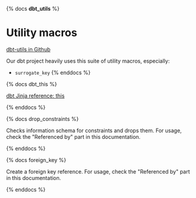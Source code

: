{% docs __dbt_utils__ %}
# Utility macros

[dbt-utils in Github](https://github.com/fishtown-analytics/dbt-utils)

Our dbt project heavily uses this suite of utility macros, especially:
- `surrogate_key`
{% enddocs %}

{% docs dbt_this %}

[dbt Jinja reference: this](https://docs.getdbt.com/reference/dbt-jinja-functions/this)

{% enddocs %}


{% docs drop_constraints %}

Checks information schema for constraints and drops them.
For usage, check the "Referenced by" part in this documentation.

{% enddocs %}

{% docs foreign_key %}

Create a foreign key reference.
For usage, check the "Referenced by" part in this documentation.

{% enddocs %}